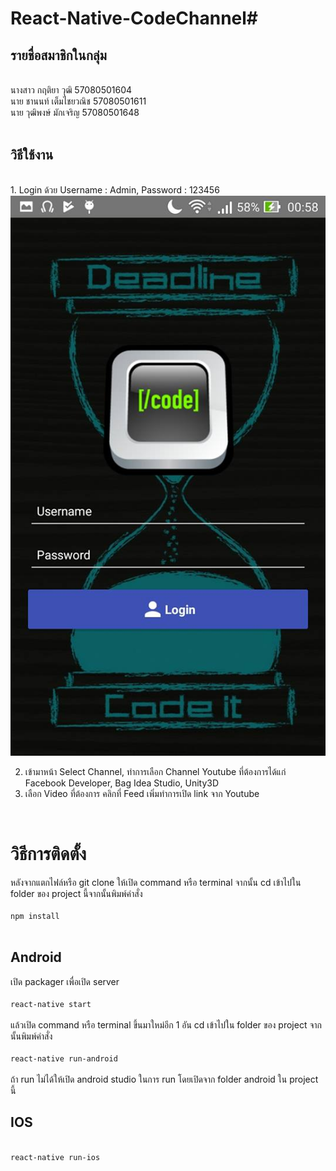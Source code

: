 # React-Native-CodeChannel#

<h2>รายชื่อสมาชิกในกลุ่ม</h2><br/>
นางสาว กฤติยา วุฒิ 57080501604<br/>
นาย ชานนท์ เต็มไชยวณิช 57080501611<br/>
นาย วุฒิพงษ์ มักเจริญ 57080501648<br/>
<br/>

<h2>วิธีใช้งาน</h2><br/>
1. Login ด้วย Username : Admin, Password : 123456<br/>
<img src="/screenshot/login.jpg?raw=true" alt="Login"></img>

2. เข้ามาหน้า Select Channel, ทำการเลือก Channel Youtube ที่ต้องการได้แก่ Facebook Developer, Bag Idea Studio, Unity3D<br/>
3. เลือก Video ที่ต้องการ คลิกที่ Feed เพิ่มทำการเปิด link จาก Youtube<br/>
<br/>

<h1>วิธีการติดตั้ง</h1>
หลังจากแตกไฟล์หรือ git clone ให้เปิด command หรือ terminal จากนั้น cd เข้าไปใน folder ของ project นี้จากนั้นพิมพ์คำสั่ง <br/>
<code>
npm install
</code><br/>

<h2>Android</h2>
เปิด packager เพื่อเปิด server<br/>
<code>
react-native start
</code><br/>
แล้วเปิด command หรือ terminal ขึ้นมาใหม่อีก 1 อัน cd เข้าไปใน folder ของ project จากนั้นพิมพ์คำสั่ง<br/>
<code>
react-native run-android
</code><br/>
ถ้า run ไม่ได้ให้เปิด android studio ในการ run โดยเปิดจาก folder android ใน project นี้

<h2>IOS</h2>
<code>
react-native run-ios
</code>



